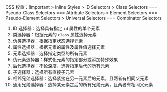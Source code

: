 CSS 权重：!important > Inline Styles > ID Selectors > Class Selectors === Pseudo-Class Selectors === Attribute Selectors > Element Selectors === Pseudo-Element Selectors > Universal Selectors === Combinator Selectors

1. ID 选择器：选择具有指定 `id` 属性的单个元素
2. 类选择器：根据元素的 `class` 属性选择元素
3. 伪类选择器：根据指定状态选择元素
4. 属性选择器：根据元素的属性及属性值选择元素
5. 元素选择器：选择指定类型的所有元素
6. 伪元素选择器：样式化元素的指定部分或添加特殊效果
7. 后代选择器：不论深度，选择指定后代的所有元素
8. 子选择器：选择所有直接子元素
9. 相邻兄弟选择器：选择紧接在另一元素后的元素，且两者有相同父元素
10. 通用兄弟选择器：选择某元素之后的所有兄弟元素，且两者有相同父元素
